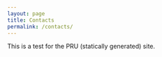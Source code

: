 ```yaml
---
layout: page
title: Contacts
permalink: /contacts/
---
```


This is a test for the PRU (statically generated) site.